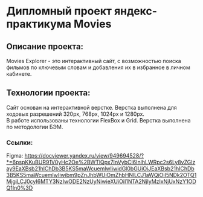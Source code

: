 # **Дипломный проект яндекс-практикума Movies**

## **Описание проекта:**
Movies Explorer - это интерактивный сайт, с возможностью поиска фильмов по ключевым словам и добавления их в избранное в личном кабинете.

## **Технологии проекта:**
Сайт основан на интерактивной верстке.
Верстка выполнена для ходовых разрешений 320px, 768px, 1024px и 1280px.  
В работе использованы технологии FlexBox и Grid. Верстка выполнена по методологии БЭМ.

### **Ссылки:**
Figma: https://docviewer.yandex.ru/view/949694528/?*=6pspKKuBUR91V0yHc2Oe%2BWTlQpx7InVybCI6InlhLWRpc2s6Ly8vZGlzay9EaXBsb21hIChDb3B5KS5maWcuemlwIiwidGl0bGUiOiJEaXBsb21hIChDb3B5KS5maWcuemlwIiwibm9pZnJhbWUiOmZhbHNlLCJ1aWQiOiI5NDk2OTQ1MjgiLCJ0cyI6MTY3NzIwODE2NzUyNiwieXUiOiI1NTA2NjIyMzIxNjUxNzY1ODQ1In0%3D  
